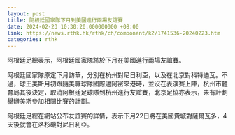 ```yaml
---
layout: post
title: 阿根廷國家隊下月到美國進行兩場友誼賽
date: 2024-02-23 10:30:20.000000000 +08:00
link: https://news.rthk.hk/rthk/ch/component/k2/1741536-20240223.htm
categories: rthk
---
```


阿根廷足總表示，阿根廷國家隊將於下月在美國進行兩場友誼賽。

阿根廷國家隊原定下月訪華，分別在杭州對尼日利亞，以及在北京對科特迪瓦。不過，球王美斯月初跟隨美職球隊國際邁阿密來港時，並沒在表演賽上陣，杭州市體育局其後決定，取消阿根廷足球隊到杭州進行友誼賽，北京足協亦表示，未有計劃舉辦美斯參加相關比賽的計劃。

阿根廷足總在網站公布友誼賽的詳情，表示下月22日將在美國費城對薩爾瓦多，4天後就會在洛杉磯對尼日利亞。
